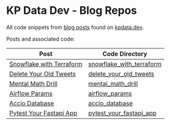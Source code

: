 # KP Data Dev - Blog Repos

All code snippets from 
[blog posts](https://kpdata.dev/blog) 
found on [kpdata.dev](https:/kpdata.dev).

Posts and associated code:

|Post|Code Directory|
|---|---|
|[Snowflake with Terraform](https://kpdata.dev/blog/snowflake-with-terraform)|[snowflake_with_terraform](./snowflake_with_terraform)|
|[Delete Your Old Tweets](https://kpdata.dev/blog/delete-your-old-tweets)|[delete_your_old_tweets](./delete_your_old_tweets)|
|[Mental Math Drill](https://kpdata.dev/blog/mental-math-drill)|[mental_math_drill](./mental_math_drill)|
|[Airflow Params](https://kpdata.dev/blog/airflow-params)|[airflow_params](./airflow_params)|
|[Accio Database](https://kpdata.dev/blog/accio-database)|[accio_database](./accio_database)|
|[Pytest Your Fastapi App](https://kpdata.dev/blog/pytest-your-fastapi-app)|[pytest_your_fastapi_app](./pytest_your_fastapi_app)|
